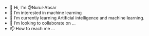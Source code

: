 - 👋 Hi, I’m @Nurul-Absar
- 👀 I’m interested in machine learning 
- 🌱 I’m currently learning Artificial intelligence and machine learning.
- 💞️ I’m looking to collaborate on ...
- 📫 How to reach me ...

<!---
Nurul-Absar/Nurul-Absar is a ✨ special ✨ repository because its `README.md` (this file) appears on your GitHub profile.
You can click the Preview link to take a look at your changes.
--->
